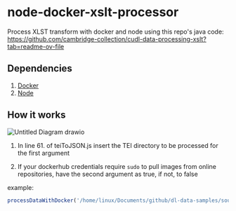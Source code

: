 # node-docker-xslt-processor
Process XLST transform with docker and node using this repo's java code: https://github.com/cambridge-collection/cudl-data-processing-xslt?tab=readme-ov-file

## Dependencies

1. [Docker](https://www.docker.com/products/docker-desktop/)
2. [Node](https://nodejs.org/en/download)

## How it works

![Untitled Diagram drawio](https://github.com/shenuka-jayasinghe/node-docker-xslt-processor/assets/137282472/81a7688f-151f-40d3-8b54-b7290098efd8)



1. In line 61. of teiToJSON.js insert the TEI directory to be processed for the first argument

2. If your dockerhub credentials require ```sudo``` to pull images from online repositories, have the second argument as true, if not, to false

example:

```js
processDataWithDocker('/home/linux/Documents/github/dl-data-samples/source-data/data/items/data/tei/MS-TEST-ITEM-00002/', true)
```


